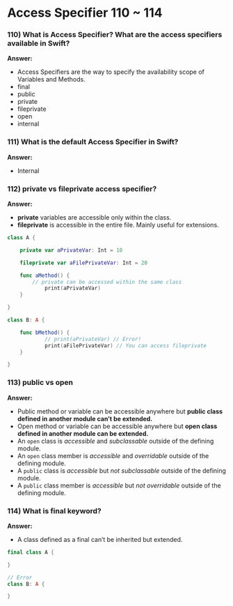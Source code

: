 # Access Specifier 110 ~ 114

### 110) What is Access Specifier? What are the access specifiers available in Swift?

**Answer:**

- Access Specifiers are the way to specify the availability scope of Variables and Methods.
- final
- public
- private
- fileprivate
- open
- internal

### 111) What is the default Access Specifier in Swift?

**Answer:**

- Internal

### 112) private vs fileprivate access specifier?

**Answer:**

- **private** variables are accessible only within the class.
- **fileprivate** is accessible in the entire file. Mainly useful for extensions.

```swift
class A {

	private var aPrivateVar: Int = 10

	fileprivate var aFilePrivateVar: Int = 20

	func aMethod() {
	    // private can be accessed within the same class
			print(aPrivateVar)
	}

}

class B: A {

	func bMethod() {
			// print(aPrivateVar) // Error!
			print(aFilePrivateVar) // You can access fileprivate
	}

}
```

### 113) public vs open

**Answer:**

- Public method or variable can be accessible anywhere but **public class defined in another module can’t be extended.**
- Open method or variable can be accessible anywhere but **open class defined in another module can be extended.**
- An `open` class is *accessible* and *subclassable* outside of the defining module.
- An `open` class member is *accessible* and *overridable* outside of the defining module.
- A `public` class is *accessible* but *not subclassable* outside of the defining module.
- A `public` class member is *accessible* but *not overridable* outside of the defining module.

### 114) What is final keyword?

**Answer:**

- A class defined as a final can’t be inherited but extended.

```swift
final class A {

}

// Error
class B: A {

}
```
